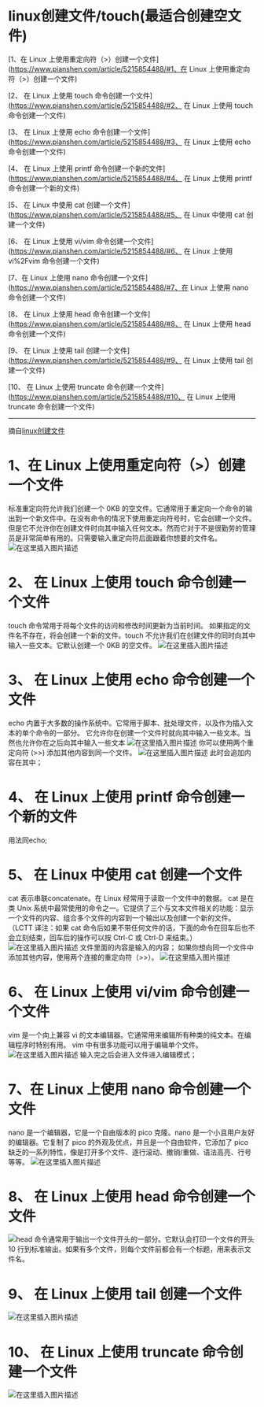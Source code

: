 # linux创建文件/touch(最适合创建空文件)

[1、在 Linux 上使用重定向符（>）创建一个文件](https://www.pianshen.com/article/5215854488/#1、在 Linux 上使用重定向符（>）创建一个文件)

[2、 在 Linux 上使用 touch 命令创建一个文件](https://www.pianshen.com/article/5215854488/#2、 在 Linux 上使用 touch 命令创建一个文件)

[3、 在 Linux 上使用 echo 命令创建一个文件](https://www.pianshen.com/article/5215854488/#3、 在 Linux 上使用 echo 命令创建一个文件)

[4、 在 Linux 上使用 printf 命令创建一个新的文件](https://www.pianshen.com/article/5215854488/#4、 在 Linux 上使用 printf 命令创建一个新的文件)

[5、 在 Linux 中使用 cat 创建一个文件](https://www.pianshen.com/article/5215854488/#5、 在 Linux 中使用 cat 创建一个文件)

[6、 在 Linux 上使用 vi/vim 命令创建一个文件](https://www.pianshen.com/article/5215854488/#6、 在 Linux 上使用 vi%2Fvim 命令创建一个文件)

[7、在 Linux 上使用 nano 命令创建一个文件](https://www.pianshen.com/article/5215854488/#7、在 Linux 上使用 nano 命令创建一个文件)

[8、 在 Linux 上使用 head 命令创建一个文件](https://www.pianshen.com/article/5215854488/#8、 在 Linux 上使用 head 命令创建一个文件)

[9、 在 Linux 上使用 tail 创建一个文件](https://www.pianshen.com/article/5215854488/#9、 在 Linux 上使用 tail 创建一个文件)

[10、 在 Linux 上使用 truncate 命令创建一个文件](https://www.pianshen.com/article/5215854488/#10、 在 Linux 上使用 truncate 命令创建一个文件)

------

摘自[linux创建文件](https://blog.csdn.net/qq_41622739/article/details/95921494)

# 1、在 Linux 上使用重定向符（>）创建一个文件

标准重定向符允许我们创建一个 0KB 的空文件。它通常用于重定向一个命令的输出到一个新文件中。在没有命令的情况下使用重定向符号时，它会创建一个文件。
但是它不允许你在创建文件时向其中输入任何文本。然而它对于不是很勤劳的管理员是非常简单有用的。只需要输入重定向符后面跟着你想要的文件名。
![在这里插入图片描述](linuxCreateFile.assets/1aed6e3bb687c727100b7222b2b961ba.png)

# 2、 在 Linux 上使用 touch 命令创建一个文件

touch 命令常用于将每个文件的访问和修改时间更新为当前时间。
如果指定的文件名不存在，将会创建一个新的文件。touch 不允许我们在创建文件的同时向其中输入一些文本。它默认创建一个 0KB 的空文件。
![在这里插入图片描述](linuxCreateFile.assets/9821a1d4168d52cddfdd519e4147b596.png)

# 3、 在 Linux 上使用 echo 命令创建一个文件

echo 内置于大多数的操作系统中。它常用于脚本、批处理文件，以及作为插入文本的单个命令的一部分。
它允许你在创建一个文件时就向其中输入一些文本。当然也允许你在之后向其中输入一些文本
![在这里插入图片描述](linuxCreateFile.assets/58f6eda6e46a4958c9e47cb58c215997.png)
你可以使用两个重定向符 (>>) 添加其他内容到同一个文件。
![在这里插入图片描述](linuxCreateFile.assets/33eadfe58de82ecd97acd4613b36f11d.png)
此时会追加内容在其中；

# 4、 在 Linux 上使用 printf 命令创建一个新的文件

用法同echo;

# 5、 在 Linux 中使用 cat 创建一个文件

cat 表示串联concatenate。在 Linux 经常用于读取一个文件中的数据。
cat 是在类 Unix 系统中最常使用的命令之一。它提供了三个与文本文件相关的功能：显示一个文件的内容、组合多个文件的内容到一个输出以及创建一个新的文件。（LCTT 译注：如果 cat 命令后如果不带任何文件的话，下面的命令在回车后也不会立刻结束，回车后的操作可以按 Ctrl-C 或 Ctrl-D 来结束。）
![在这里插入图片描述](linuxCreateFile.assets/eecf8a5d25b3536401dc9352713f622d.png)
文件里面的内容是输入的内容；
如果你想向同一个文件中添加其他内容，使用两个连接的重定向符（>>）。
![在这里插入图片描述](linuxCreateFile.assets/7458b1d6947d30558b33be5ceb5d9ee7.png)

# 6、 在 Linux 上使用 vi/vim 命令创建一个文件

vim 是一个向上兼容 vi 的文本编辑器。它通常用来编辑所有种类的纯文本。在编辑程序时特别有用。
vim 中有很多功能可以用于编辑单个文件。
![在这里插入图片描述](linuxCreateFile.assets/97ee76e7c824f1355d06d488fc85fb6e.png)
输入完之后会进入文件进入编辑模式；

# 7、在 Linux 上使用 nano 命令创建一个文件

nano 是一个编辑器，它是一个自由版本的 pico 克隆。nano 是一个小且用户友好的编辑器。它复制了 pico 的外观及优点，并且是一个自由软件，它添加了 pico 缺乏的一系列特性，像是打开多个文件、逐行滚动、撤销/重做、语法高亮、行号等等。
![在这里插入图片描述](linuxCreateFile.assets/8808580c79e02d732a50c4aaa7687562.png)

# 8、 在 Linux 上使用 head 命令创建一个文件

![head 命令通常用于输出一个文件开头的一部分。它默认会打印一个文件的开头 10 行到标准输出。如果有多个文件，则每个文件前都会有一个标题，用来表示文件名。](linuxCreateFile.assets/382a5ae31c9c907778c47b6c5a5e34f6.png)

# 9、 在 Linux 上使用 tail 创建一个文件

![在这里插入图片描述](linuxCreateFile.assets/04414e1ca1105873a54ed3eb5f5cd343.png)

# 10、 在 Linux 上使用 truncate 命令创建一个文件

![在这里插入图片描述](linuxCreateFile.assets/fbe054310239c960fda0e5d7090c3379.png)